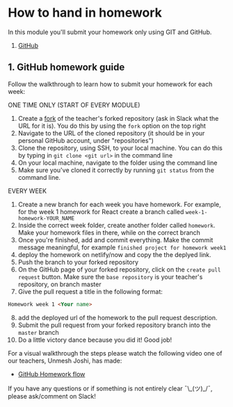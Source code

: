 # How to hand in homework

In this module you'll submit your homework only using GIT and GitHub.

1. [GitHub](https://www.github.com/HackYourFuture/React)

## 1. GitHub homework guide

Follow the walkthrough to learn how to submit your homework for each week:

ONE TIME ONLY (START OF EVERY MODULE)

1. Create a [fork](https://help.github.com/en/articles/fork-a-repo) of the teacher's forked repository (ask in Slack what the URL for it is). You do this by using the `fork` option on the top right
2. Navigate to the URL of the cloned repository (it should be in your personal GitHub account, under "repositories")
3. Clone the repository, using SSH, to your local machine. You can do this by typing in `git clone <git url>` in the command line
4. On your local machine, navigate to the folder using the command line
5. Make sure you've cloned it correctly by running `git status` from the command line.

EVERY WEEK

1. Create a new branch for each week you have homework. For example, for the week 1 homework for React create a branch called `week-1-homework-YOUR_NAME`
2. Inside the correct week folder, create another folder called `homework`. Make your homework files in there, while on the correct branch
3. Once you're finished, add and commit everything. Make the commit message meaningful, for example `finished project for homework week1`
4. deploy the homework on netlify/now and copy the the deplyed link.
5. Push the branch to your forked repository
6. On the GitHub page of your forked repository, click on the `create pull request` button. Make sure the `base repository` is your teacher's repository, on branch master
7. Give the pull request a title in the following format:

```markdown
Homework week 1 <Your name>
```
8. add the deployed url of the homework to the pull request description.
9. Submit the pull request from your forked repository branch into the `master` branch
10. Do a little victory dance because you did it! Good job!

For a visual walkthrough the steps please watch the following video one of our teachers, Unmesh Joshi, has made:

- [GitHub Homework flow](https://www.youtube.com/watch?v=2qJPAVTiKPE)

If you have any questions or if something is not entirely clear ¯\\\_(ツ)\_/¯, please ask/comment on Slack!
